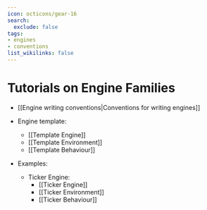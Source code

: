 ```yaml
---
icon: octicons/gear-16
search:
  exclude: false
tags:
- engines
- conventions
list_wikilinks: false
---
```


# Tutorials on Engine Families

- [[Engine writing conventions|Conventions for writing engines]]

- Engine template:
    - [[Template Engine]]
    - [[Template Environment]]
    - [[Template Behaviour]]

- Examples:
    - Ticker Engine:
        - [[Ticker Engine]]
        - [[Ticker Environment]]
        - [[Ticker Behaviour]]
